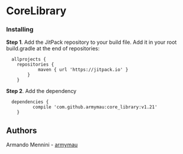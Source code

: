# CoreLibrary

### Installing

**Step 1**. Add the JitPack repository to your build file.
Add it in your root build.gradle at the end of repositories:
 
```
  allprojects {
  	repositories {
			maven { url 'https://jitpack.io' }
		}
	}
```

**Step 2**. Add the dependency

```	
  dependencies {
	      compile 'com.github.armymau:core_library:v1.21'
	}
```

## Authors
Armando Mennini  - [armymau](https://github.com/armymau)
